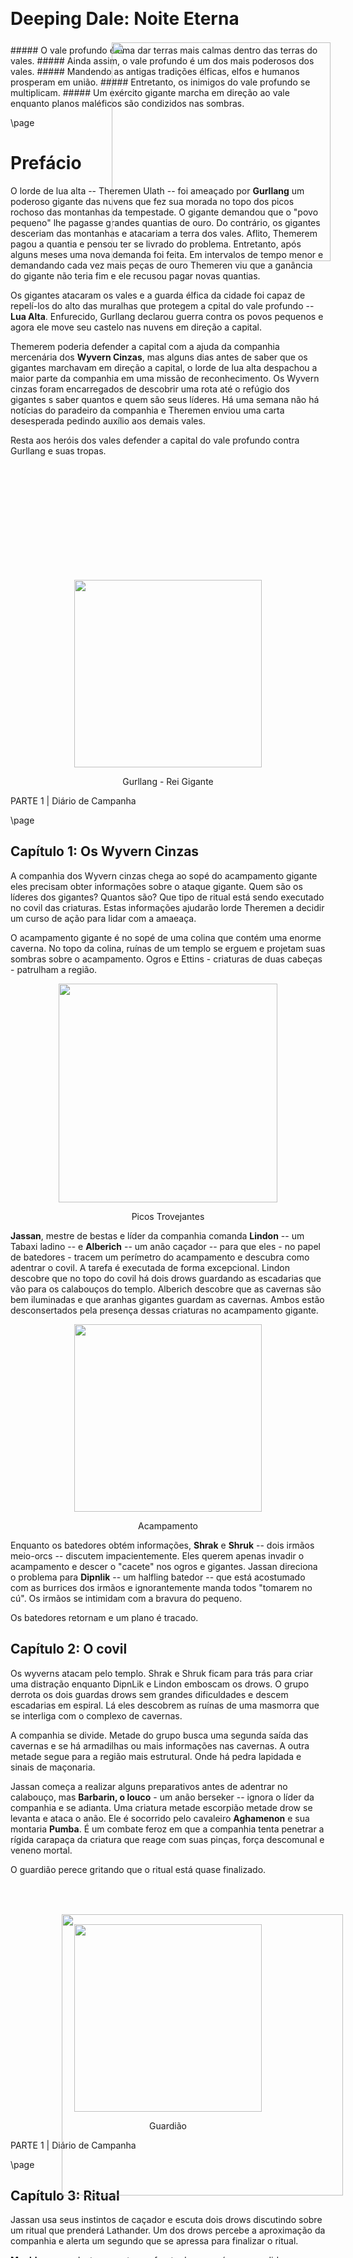 <style>
  .phb#p1{ text-align:center; }
  .phb#p1:after{ display:none; }
</style>

<div style='margin-top:350px;'></div>

# Deeping Dale: Noite Eterna

<div style='margin-top:25px'></div>
<div class='wide'>
##### O vale profundo é uma dar terras mais calmas dentro das terras do vales.
##### Ainda assim, o vale profundo é um dos mais poderosos dos vales.
##### Mandendo as antigas tradições élficas, elfos e humanos prosperam em união.
##### Entretanto, os inimigos do vale profundo se multiplicam. 
##### Um exército gigante marcha em direção ao vale enquanto planos maléficos são condizidos nas sombras.

</div>

<img src='https://i.pinimg.com/564x/d0/57/c2/d057c27d04a83208a847164b19e9f707.jpg' 
  style='position:absolute; top:455px; right:220px; width:350px' />





\page

# Prefácio

O lorde de lua alta -- Theremen Ulath -- foi ameaçado por **Gurllang** um poderoso gigante das nuvens que fez sua morada no topo dos picos rochoso das montanhas da tempestade. O gigante demandou que o "povo pequeno" lhe pagasse grandes quantias de ouro. Do contrário, os gigantes desceriam das montanhas e atacariam a terra dos vales. Aflito, Themerem pagou a quantia e pensou ter se livrado do problema. Entretanto, após alguns meses uma nova demanda foi feita. Em intervalos de tempo menor e demandando cada vez mais peças de ouro Themeren viu que a ganância do gigante não teria fim e ele recusou pagar novas quantias.

Os gigantes atacaram os vales e a guarda élfica da cidade foi capaz de repelí-los do alto das muralhas que protegem a cpital do vale profundo -- **Lua Alta**. Enfurecido, Gurllang declarou guerra contra os povos pequenos e agora ele move seu castelo nas nuvens em direção a capital.


Themerem poderia defender a capital com a ajuda da companhia mercenária dos **Wyvern Cinzas**, mas alguns dias antes de saber que os gigantes marchavam em direção a capital, o lorde de lua alta despachou a maior parte da companhia em uma missão de reconhecimento. Os Wyvern cinzas foram encarregados de descobrir uma rota até o refúgio dos gigantes s saber quantos e quem são seus líderes. Há uma semana não há notícias do paradeiro da companhia e Theremen enviou uma carta desesperada pedindo auxílio aos demais vales. 

Resta aos heróis dos vales defender a capital do vale profundo contra Gurllang e suas tropas.

<img src='https://i.imgur.com/ryNPMIj.png' style='position:absolute;bottom:100px;right:200px;width:450px' />

<br><br><br><br><br><br><br><br><br><br>



<div style="text-align: center">
  <img 
    src='https://i.imgur.com/NQYyvqr.png' 
    style='width:300px' />
    <p>Gurllang - Rei Gigante</p>
</div>

<div class='pageNumber auto'></div>
<div class='footnote'>PARTE 1 | Diário de Campanha</div>



\page

## Capítulo 1: Os Wyvern Cinzas


A companhia dos Wyvern cinzas chega ao sopé do acampamento gigante eles precisam obter informações sobre o ataque gigante. Quem são os líderes dos gigantes? Quantos são? Que tipo de ritual está sendo executado no covil das criaturas. Estas informações ajudarão lorde Theremen a decidir um curso de ação para lidar com a amaeaça. 


O acampamento gigante é no sopé de uma colina que contém uma enorme caverna. No topo da colina, ruínas de um templo se erguem e projetam suas sombras sobre o acampamento. Ogros e Ettins - criaturas de duas cabeças - patrulham a região.


<div style="text-align: center">
  <img 
    src='https://orig00.deviantart.net/66cb/f/2011/257/8/d/mountain_by_lyno3ghe-d49tj5p.jpg' 
    style='width:350px' />
    <p>Picos Trovejantes</p>
</div>

**Jassan**, mestre de bestas e líder da companhia comanda **Lindon** -- um Tabaxi ladino -- e **Alberich** -- um anão caçador -- para que eles - no papel de batedores - tracem um perímetro do acampamento e descubra como adentrar o covil. A tarefa é executada de forma excepcional. Lindon descobre que no topo do covil há dois drows guardando as escadarias que vão para os calabouços do templo. Alberich descobre que as cavernas são bem iluminadas e que aranhas gigantes guardam as cavernas. Ambos estão desconsertados pela presença dessas criaturas no acampamento gigante.



<div style="text-align: center">
  <img 
    src='https://i.pinimg.com/originals/bf/ac/7e/bfac7eb77c5ac4f76f265b678d52caff.jpg' 
    style='width:300px' />
    <p>Acampamento</p>
</div>

Enquanto os batedores obtém informações, **Shrak** e **Shruk** -- dois irmãos meio-orcs -- discutem impacientemente. Eles querem apenas invadir o acampamento e descer o "cacete" nos ogros e gigantes. Jassan direciona o problema para **Dipnlik** -- um halfling batedor -- que está acostumado com as burrices dos irmãos e ignorantemente manda todos "tomarem no cú". Os irmãos se intimidam com a bravura do pequeno.


Os batedores retornam e um plano é tracado.

## Capítulo 2: O covil


Os wyverns atacam pelo templo. Shrak e Shruk ficam para trás para criar uma distração enquanto DipnLik e Lindon emboscam os drows. O grupo derrota os dois guardas drows sem grandes dificuldades e descem escadarias em espiral. Lá eles descobrem as ruínas de uma masmorra que se interliga com o complexo de cavernas.

A companhia se divide. Metade do grupo busca uma segunda saída das cavernas e se há armadilhas ou mais informações nas cavernas. A outra metade segue para a região mais estrutural. Onde há pedra lapidada e sinais de maçonaria.

Jassan começa a realizar alguns preparativos antes de adentrar no calabouço, mas **Barbarin, o louco** - um anão berseker -- ignora o líder da companhia e se adianta. Uma criatura metade escorpião metade drow se levanta e ataca o anão. Ele é socorrido pelo cavaleiro **Aghamenon** e sua montaria **Pumba**. É um combate feroz em que a companhia tenta penetrar a rígida carapaça da criatura que reage com suas pinças, força descomunal e veneno mortal.

O guardião perece gritando que o ritual está quase finalizado.

<br><br><br>

<div style="text-align: center">
  <img 
    src='https://i.pinimg.com/originals/8c/91/64/8c9164ac099b9dcfb35f2e345ce3df9c.jpg' 
    style='width:300px' />
    <p>Guardião</p>
</div>




<div class='pageNumber auto'></div>
<div class='footnote'>PARTE 1 | Diário de Campanha</div>

\page

## Capítulo 3: Ritual


Jassan usa seus instintos de caçador e escuta dois drows discutindo sobre um ritual que prenderá Lathander. Um dos drows percebe a aproximação da companhia e alerta um segundo que se apressa para finalizar o ritual.

**Muchbeer** que desta vez estava a frente do grupo é surpreendido por um arcanista drow e é transformado em um porquinho indefeso. Os demais se adiantam para lutar contra o mago, que protege uma clériga drow conduzindo o ritual. O Arcanista dispara um relâmpago pelo estreito corredor e fere vários dos membros da companhia, mas Barbarin e Jassan derrotam o mago e sem seu protetor, logo a clériga cai.

Antes de morrer, a clériga usa suas últimas energias e finaliza o ritual. Um pilar de energia negra emana do círculo mágico que a clériga usou e um homen humano aparece no local do ritual. Ele está enfraquecido pelo ritual e aparentemente está com amnésia.


<div style="text-align: center">
  <img 
    src='
https://i.pinimg.com/564x/e6/c4/3d/e6c43d6148d511aca2e5fea10250730e.jpg' 
    style='width:300px' />
    <p>Ritual</p>
</div>


Nesse meio tempo, o grupo que explorava as cavernas descobre uma antiga profecia. Por trás de vários escombros, uma câmara contém vários ladrinhos com uma profecia. Vários trechos da profecia estão inilegíveis, mas devido ao treinamento religioso de alguns dos membros da companhia é possível entender alguns trechos dela.

<div style="text-align: center">
  <img 
    src='
https://i.imgur.com/RbXq8S3.png' 
    style='width:150px' />
</div>


<div style="text-align: center">
  <img 
    src='
https://i.pinimg.com/564x/94/40/23/944023c91a58b42589b737bb88647025.jpg' 
    style='width:230px' />
    <p>Ladrilhos</p>
</div>

<div class='descriptive'>
##### A !@#$%^ saga
*Lathander deus do sol criou a !@#$$%bringer embuindo a arma com parte de sua centelha divina* 

*A arma foi guardada pelo seu clero por @#$%ˆ&*

*Porém ela foi perdida depois de #$%ˆ&*

*O santo Tho@#$%^ recuperou a arma e lutou contra ...*

*É dito que a arma pode restaurar !@#$%^ *

*Em tempos de aflição*

*Oh Light#$%^r será você capaz de banir a escuridão?*


</div>


<div class='pageNumber auto'></div>
<div class='footnote'>PARTE 1 | Diário de Campanha</div>

\page

## Capítulo 4: Shadraxil


Quando a companhia se prepara para escoltar o humano e encontrar o destacamento que explorava as cavernas, energia necrótica emana pela caverna como se o próprio plano das sombras se mesclasse ao plano material. Uma voz nefasta ecoa pelos corredores e cavernas enquanto as sombras da caverna criam vida e se aglomeram numa forma reptiliana.

*- Tolos, eu engano gigantes e drows sem qualquer distinção. Eles foram apenas peças em meu jogo e agora vocês estão com meu prêmio. É chegada a hora de Shadraxil !!!*

Dito isto, as sombras se moldam em um dragão. A companhia se prepara para proteger o humano e lutar contra a criatura.


Barbarin entra em frenesi e parte contra o dragão. Aghmenon coloca o humano em sua garupa e comanda Pumba que galopa em direção a saída. Shandraxil emana um jato pressurizado de chamas negras. O jato queima todo o teto da caverna e desce sobre o destacamento que investigava os ladrilhos. O fogo necrótico queima três dos membros da companhia e das cinzas eles ressurgem como mortos-vivos aparicões.

Estudando o campo de batalha e vendo que o dragão era poderoso demais, Jassan coloca um broche da companhia em sua pantera - **Bagheera** - alisa o seu pescoço e comanda a besta *"Fuja. Alerta o povo das terras dos vales sobre a criatura e de que há um homem que apareceu após o ritual. Ele é importante".* Bagheera corre com sua agilidade felina e escapa das garras do dragão enquanto a criatura luta contra Barbarin, Aghamenon, Muchbeer e Balin. 

<br><br><br><br>


<div style="text-align: center">
  <img 
    src='https://i.imgur.com/WMCBMAh.png' 
    style='width:300px' />
    <p>Shandraxil</p>
</div>




O dragão ruge e amedronta quase toda a companhia. DipnLik se esconde numa bifurcação de uma caverna esperando uma saída. Jassan recua para os  calabouços. Barbarin não se intimida e continua lutando. Balin salta no dragão, mas uma caudada o abate. Pumba é derrubdo por uma garrada e Aghamenon cai em seguida. O dragão brinca com a companhia, mas em um último suspiro alguns dos membros conseguem escapar! Muchbeer e Alberich escapam pelas cavernas. Jassan encontra uma pilha de escombros que dá abre passagem para as montanhas e, por fim, DipnLik usa sua destreza e foge pelo caminho que Bagheera usou anteriormente.

Quatro membros da companhia escaparam da criatura. Cinco morreram em meio as chamas ou garras do dragão. Apenas Barbarin continuava a lutar. Shandraxil abre suas asas que brilham em chamas necróticas. O dragão diz que Barbarin lutou ferozmente e que ele será recompensado sendo um dos comandantes das legiões de Shandraxil.

Conseguirão os membros da companhia dos Wyvern cinzas alertar a cidade de Lua Alta e os heróis do vale sobre o ritual, o refém misterioso e a besta reptiliana?


## Capítulo 5: Noite reconfortante


Com o exército gignte marchando e cada vez mais próximo à Lua Alta, lorde Theremen convida os heróis para uma noite de festas e comunhão com a guarda da cidade. Muitos perecerão no combate que está por vir e a noite acalma um pouco os ânimos. Lorde Theremen discute com os heróis como Lua Alta pode recompensá-los. Shrek pede que seu martelo - princesa - seja encantado magicamente. Litus veio para honrar a aliança que Cormyr tem com a terra dos vales. Ellion diz que não deseja nada e cada vez mais ele aparanta ter deixado sua natureza mercenária para trás. Por fim, Hasgard diz que fez um acordo com os magos vermelhos de Thay e que, caso eles ajudem no combate, Lua Alta deve ceder terras para eles para que um conclave seja construído no vale profundo. Theremen receia fechar um acordo com os magos, mas antes que ele chegue a uma decisão os sinos da cidade alertam da proximidade do exército inimigo. 


<div style="text-align: center">
  <img 
    src='https://i.pinimg.com/564x/01/db/e2/01dbe290d31bb92662decdd507f8f2e8.jpg' 
    style='width:300px' />
    <p>Salões do forte negro</p>
</div>


<div class='pageNumber auto'></div>
<div class='footnote'>PARTE 1 | Diário de Campanha</div>

\page



## Capítulo 6: Batalha de Lua Alta


Os sinos da cidade ecoam. Arqueiros se posicionam nas muralhas e começam a atirar saraivadas de flechas nos gigantes que marcham e trazem máquinas de cerco consigo. Os gigantes atiram pedras meladas com pixe e óleo. Gigantes de fogo mestres em piromancia incendeiam as pedras enquanto os projeteis colidem contra as muralhas de madeira da cidade. Cedo ou tarde as muralhas cederão e os gigantes invadirão a cidade.

Litus ordena que um pequeno grupo de elite vá e destrua as catapultas. Para isso, é necessário atrair os gigantes que protegem as máquinas de cerco para longe delas e os heróis do vale se prontificam a engajar as criaturas. O portão oeste de cidade é destruído, Shrek e Hasgard se posicionam a frente de Ellion e Litus, que atiram flechas de seus arcos. Ettins -- gigantes de duas cabeças -- protegem um gigante de fogo que incendeia os projéteis que castigam a cidade. Os heróis lutam contra os Ettins e o gigante de fogo enquanto mais projéteis atingem o campo de batalha. Mesmo os heróis não saem ilesos e vários dos projéteis os atigem ou atigem casas e fortificações próximas tornando o campo de batalha em um mar de caos -- há homens correndo e lutando contra os gigantes, há tropas tentando apagar o fogo ou socorrer feridos e, em meio a toda a confusão, a tropa principal da cidade recua para o castelo enquanto os gigantes invadem a cidade.


Quando praticamente todos os Ettins e gigantes de fogo são derrotados, Shrek e Litus percebem porque as tropas recuam. Há dois titãs de cerco obliterando as defesas de lua alta. Titãs de cerco são três vezes maiores que qualquer gigante já visto, eles usam pinheiros ou sequóias como clavas e seus golpes destroem casas e fortificações. Há dois titãs de cerco, chamados de Joe e Moe e os heróis sabem que o plano dos gigantes é atacar diretamente o castelo negro, matar o lorde Theremen e abaixar a moral das tropas de lua alta.

Shrek grita que é capaz de dar cabo dos Ettins restantes e comanda Ellion, Litus e Hasgar a parar a investida dos titãs.

Litus atira suas flechas em um dos titãs e Ellion se aproxima para combater as criaturas no corpo-a-corpo. As pisadas dos titãs fazem o chão tremer e Hasgard não consegue se aproximar dos titãs porque ele perde parte de seu balanço e cai. Um dos gigantes que já sofreu vários ataques investe contra o portão do castelo e salta com o seu corpo contra os portões do castelo -- que são destruídos. Enquanto o titã se recobra da investida, Ellion aproveita a oportunidade e sobe no braço do gigante desferindo vários ataques enquanto suas espadas cortam as veias do gigante que grita de dor e perece devido aos golpes.

O segundo titã, que deveria investir contra o castelo agora que o caminho está livre, se enfurece com a morte de seu irmão e ataca Ellion com toda a sua fúria. Ellion não resiste aos ataques e está a beira da morte, mas Shrek vem em seu socorro. Com o seu elmo mágico, Shrek aumenta de tamanho e usa uma das pedras flamejantes contr o titã chutando a pedra contra a criatura. A pedra acerta em cheio o joelho do gigante, quebrando sua perna e fazendo a criatura cair morta no campo de batalha. Sem os titãs de cerco derrotados, a moral dos gigantes está abalada, mas um último titã começa a marchar com um grande contingente de gigantes da colina contra a cidade.

<div style="text-align: center">
  <img 
    src='http://www.worldofcharun.com/images/thumb/9/91/MountainGiants.jpg/235px-MountainGiants.jpg' 
    style='width:300px' />
    <p>Joe e Moe - titãs de cerco</p>
</div>






Shrek se posiciona contra eles e é derubado com uma saraivada de pedras. A situação é crítica. Ellion é curado por Hasgard,mas ainda ssim ele está bastante ferido. Shrek está a beira da morte. Apeasr de pouco ferido, Litus não é páreo contra todo o exército gigante. Tudo parece estar perdido. Neste momento, um portal mágico é aberto e uma guarda de guerreiros e magos vermelhos de Thay aparece. Garren Garreth, o líder do conclave do vale da cicatriz vem em auxílio de Lua Alta. Os magos vermelhos fazem chover bolas de fogo e meteoritos pelo campo de batalha. Com o último titã e contigente de gigantes derrotados, os demais gigantes fogem. Os sinos da cidade ecoam com o som de vitória.

<br>



<br><br>

<div style="text-align: center">
  <img 
    src='https://i.imgur.com/u4g5kGY.png' 
    style='width:350px' />
    <p>Lua alta foi salva pelos heróis do Vale! </p>
</div>


<div class='pageNumber auto'></div>
<div class='footnote'>PARTE 1 | Diário de Campanha</div>

\page


## Capítulo 7: Bagheera

Litus e Ellion separadamente saem para emboscar a floresta. Litus primeiro investiga os corpos dos gigantes derrotados e encontra um pequeno poema em um dos titãs. 


<div class='descriptive'>

*O Shadraxil, a grande serpente negra! Amaldiçoados sejam os povos dos vales! Amaldiçoados seja Lathander por impedir que sua sombra cubra as terras livres! Amaldiçoado seja Keegan!*

</div>

Em seguida ele segue para a floresta que cerca a cidade de Lua Alta. Ele se esgueira por gigantes errantes que ainda estão nas proximidades da cidade e escuta uma criatura ofegante. Litus se esquiva de um grande felino que passa por ele como um raio negro. Por suas habilidades de caçador, ele é capaz de entender a criatura e escuta ela dizer: *água, ajuda, preciso chegar à Lua Alta a companhia precisa de ajuda!*


Litus acalma a criatura e se comunica com ela. O felino é Bagheera, companheiro animal de Jassan, líder dos Wyverns cinzas. Bagheera alerta Litus sobre Shadraxil e que a companhia pereceu lutando contra a criatura. Bagheera também fala como o dragão prendeu um homem e sobre uma arma capaz de restaurar a energia de Lathander. Sua fala é confusa e há pânico nas palavras da pantera. Sem entender plenamente a mensagem do felino, Litus a escolta de volta para a cidade -- com Ellion se juntado a eles no caminho.

## Capítulo 8: Shadraxil e a queda de Lathander

De volta a Lua Alta, um druida é capaz de se comunicar com o felino com mais clareza. Bagheera explica sobre Shadraxil o dragão de sombras. A serpente comanda drows e gigantes e ela foi capaz de realizar um ritual mágico que prendeu o deus do sol em um corpo mortal. Apesar do destino incerto da companhia dos Wyverns cinzas, Baghera foi capaz de escapar e alertar a cidade do vale. 

Os povos do vale também percebem que o sol não nasceu e há um estranho eclipse impedindo que a luz banhe as terras dos vales. Hasgard, sendo um clérigo com Lathander também percebe que sua conexão com o deus está mais fraca e ele não é capaz de recupera todas as suas magias como ele deveria. 


<div style="text-align: center">
  <img 
    src='https://cdn.vox-cdn.com/thumbor/R40VaFxphXDROQa2HBRLzrw-JcE=/0x0:3888x2592/1200x800/filters:focal(1633x985:2255x1607)/cdn.vox-cdn.com/uploads/chorus_image/image/56124757/shutterstock_692497600.0.jpg' 
    style='width:320px' />
    <p>Eclipse mágico</p>
</div>

Magos, clérigos e sábios se reunem no conselho de guerra de Lua Alta e discutem sobre o relato de Bagheera e os últimos eventos.


Após quatro dias de pesquisa. As informações que são passadas aos heróis dos vales são as seguintes. 

* Shadraxil é um dragão de sombras que comanda os drows e gigantes que atacam as terras dos vales. Não se sabe o que ele deseja ou quais são seus planos.
* Há um eclipse mágico impedindo uma conexão clara com Lathander. Um vento negro vindo dos picos dos trovões castiga a terra dos vales.
* Uma arma mágica -- Lightbringer - foi construída por Lathander há muito tempo atrás e reza que ela contém parte da centelha divina do deus do sol.
* A arma foi desmontada e guardada por diferentes facções.
	* A maça está na tumba de Thoradin, seu último portador
    * O cabo está num mausoléu construído sob um templo de Lathander no vale da batalha
    * Não se sabe do paradeiro do símbolo sagrado que faz parte da arma
* Keegan foi um matador de dragões gue lutou contra Shadraxil eras atrás
	* Keegan usou uma armadilha mágica para prender o dragão em outro plano
    * Ele construiu uma fortaleza para proteger a armadilha mágica nos picos dos trovões
    * Mesmo preso, a influencia do dragão era forte demais e ela enlouqueceu Keegan.
    * Não há mais notícias sobre Keegan ou o paradeiro da fortaleza e alguns acreditam que isto é apenas uma lenda.
    
Com estas informações, os heróis decidem restaurar a arma mágica que pode ser de extrema importância no combate contra o dragão. Eles partem para a tumba de Thoradin.


## Capítulo 9: Em busca dos pedaços da Lightbringer

Os heróis solicitam aos sábios e ao conselho de guerra de lua alta que continue buscando informações sobre Shadraxil e como recobrar as energias de Lathander. Eles chegam a tumba de Thoradin após dias de viagem. Por ser um anão, Hasgard sabe que as tumbas de clãs mais importantes estão nos léveis mais baixos da mina.

<div style="text-align: center">
  <img 
    src='https://cdnb.artstation.com/p/assets/images/images/000/078/423/large/Mine.jpg?1401088671' 
    style='width:400px' />
    <p>Mina anã</p>
</div>


<div class='pageNumber auto'></div>
<div class='footnote'>PARTE 1 | Diário de Campanha</div>


\page

Enquanto Hasgard explana a estrutura da mina aos demais Ellion percebe passos frescos de gigantes e alerta aos demais. O grupo acelera sua marcha em direção a tumba de Thoradin.


Nos níveis inferiores da mina, o grupo encontra um batalhão de gigantes arrombando a entrada da tumba que supostamente é de Thoradin. Eles emboscam os gigantes e entram em combate com as criaturas. Os gigantes de fogo são páreos contra os esforços dos heróis e o seu líder grita comandos enquanto outros gigantes brandem seus martelos de fogo contra os heróis. É um combate extremamente difícil e Hasgard engaja contra dois gigantes piromaníacos equanto Litus protege a retaguarda com saraivadas de flechas. Ellion usa sua espada mágica e com um estrondo empurra os gigantes das passarelas que conectam ilhotas de terra por um rio de lava. Com o caminho livre, Shrek parte para a tumba para impedir que os gigantes que adentraram nela destruam o artefato.

Shrek rende o gigante que havia entrado na tumba e o restante do grupo derrota os demais gigantes. Será que o artefato de Lathander está realmente na tumba? Será esta a tumba verdadeira. Quais informações o gigante que se rendeu pode revelar sobre os planos de Shadraxil? Estas serão cenas dos próximos capítulos.

<div style="text-align: center">
  <img 
    src='https://vignette.wikia.nocookie.net/forgottenrealms/images/6/63/Fire_giants.jpg/revision/latest?cb=20110621041257' 
    style='width:380px' />
    <p>Gigantes de fogo</p>
</div>

## Capítulo 10: Arcanjo

Hasgard e Osborn investigam a tumba. Eles percebem uma série de runas anãs que quando ativadas incendiam a câmara e trazem a tona um anjo guardião. O anjo questiona os aventureiros acerca de suas intenções e Ellion prova seu valor ao anjo.

<div style="text-align: center">
  <img 
    src='https://i.imgur.com/x7tl121.png' 
    style='width:380px' />
    <p>Guardião</p>
</div>

O anjo se despede do grupo e onde antes ele estava, há um dos pedaços da maça - a Lightbringer. Os heróis do vale decidem guardar o pedaço consigo e planejam seus próximos passos.

## Capítulo 11: Caos em Hap

O segundo fragmento da arma está em um templo de Lathander no Vale da Batalha. Os heróis do vale começam a marchar em direção ao vale. Será uma caminhada longa, de vários dias e o tempo é o maior inimigo deles.

Hasgard contacta magicamente lorde Theremen e explica do sucesso do grupo. Theremen fica feliz com as boas notícias, mas explica que os gigantes estão movendo sua fortaleza - o castelo nas nuvens - em direção ao vale da batalha. Com essa notícia, o grupo decide usar um dos itens mágicos que eles adquiriram na tumba dos anões - um elmo de teletransporte.

<div style="text-align: center">
  <img 
    src='http://getdrawings.com/image/medieval-village-drawing-58.jpg' 
    style='width:380px' />
    <p>Vila de Hap</p>
</div>



<div class='pageNumber auto'></div>
<div class='footnote'>PARTE 1 | Diário de Campanha</div>


\page



Por sorte do destino, o item mágico funciona perfeitamente e os heróis são teleportados para o centro da vila de Hap, onde o templo de Lathander se encontra. A pacata cidade de Hap fica impressionada com a chegada do grupo via meios mágicos e antes que possam pensar como reagir Shrek grita: "Gigantes! Gigantes estão vindo atacar a vila de Hap! Vamos se armem amigos!". Do contrário ao esperado por Shrek, a vila entra em puro Caos. Mães correm para salvar suas crianças. Aldeões juntas seus poucos bens e correm para o templo - a construção mais fortificada da cidade. Várias horas se passam até que a situação se acalma e os clérigos do templo conseguem conversar com os heróis. Eles explicam que se há algo na vila, este artefato deve estar nas antigas catacumbas e complexo de túneis selados há eras. O líder do clero aponta a passagem para as catacumbas e assegura que rezará pela segurança dos heróis.


## Capítulo 12: As catacumbas de Dracrandos

O grupo adentra as catacumbas. A princípio, as construções seguiam a arquitetura do templo, mas logo elas se misturaram com o complexo de túneis construídos pelo mago que antes dominava a região. Não bastasse o complexo de túneis, as catacumbas se misturam com o esgoto da vila e os túneis são úmidos e estreitos.

Um grupo de homens répteis tenta emboscar os heróis, mas sem sucesso. Uma batalha rápida e claramente a favor dos heróis se sucede e os homens répteis são derrotados. Os heróis seguem pelos esgotos e chegam na entrada do que parece ser um antigo mausoleu. Será que o segundo fragmento da Lightbringer está nestas ruínas?

<div style="text-align: center">
  <img 
    src='https://i.neoseeker.com/ca/guild_wars_2_conceptart_RoUeu.jpg' 
    style='width:380px' />
    <p>Catacumbas</p>
</div>

## Capítulo 13: As garras e presas de um Wyvern ferido

Enquanto os heróis seguem em busca dos fragmentos da Lightbringer para tentar resgatar o poder divino de Lathander - que está preso em um corpo mortal devido às maquinações de Shadraxil - a companhia dos Wyverns cinzas tenta se recompor após o ataque da criatura. 

Os sobreviventes se reunem no sopé dos picos trovejantes e fazem um silencioso retorno para a cidade de Lua Alta. As habilidades de rastreio de Dipnlik e a devoção de Solano fazem com que o grupo consiga despistar escoltas gigantes e chegar a Lua Alta em segurança. Na cidade, eles atualizam lorde Theremen dos acontecimentos e por sua vez, Theremen atualiza a companhia sobre a busca pela Lightbringer. Em especial, Theremen divide com a comapnhia uma de suas maiores preocupações:

"A fortaleza das nuvens está indo em direção ao vale da batalha e sem meios mágicos, os heróis não terão como derrubar a fortaleza. Até onde sabemos, não temos como atacá-los e por mais que derrotemos a mior parte do contigente deles, eles poderão se refugiar na fortaleza e chover uma tempestade de relâmpagos e pedras sobre as cidades do vale. Felizmente, o **Vale Alto** é um forte aliado. Eles estão reclusos nas montanhas e guardam a passagem entra a terra dos vales e o reino de Cormyr com o seu contigente de mercenários montados em pegasus e grifos. É hora de pedirmos socorro. Vão ao castelo alto e requisitem reforços. Solicitem que um contigente de pegasus ou grifos seja enviado ao vale da batalha, assim poderemos contra-atacar os gigantes e atacar o seu castelo.".

Com a nova missão em mãos, Jassan deixa DipnLik encarregado de ir ao vale alto e ele diz que contactará os demais membros sobreviventes da companhia nesse meio tempo. Além disso, ele ficará em lua alta para recrutar novos membros e tentar coordenar os esforços contra Shadraxil. Para reforçar o contingente de aventureiros enviados na missão, uma antiga aliada dos heróis dos vales se junta à companhia ninguem mais ninguem menos que a druida das campinas **Elix**. DipnLik, Shar, Shruk, Solano e Elix parte para o vale alto.

Enquanto isto, a bruxa advinha - Elyn Hawe - continua sua busca pelo terceiro pedaço da Lightbringer. Com sorte, as terras dos vales conseguirão contra-atacar o dragão e suas tropas.

<br><br><br>

<div style="text-align: center">
  <img 
    src='https://i.pinimg.com/564x/1f/bb/64/1fbb64042f440e5d6edd9224b004ef5b.jpg' 
    style='width:225px' />
    <p>Elyn Hawe</p>
</div>


<div class='pageNumber auto'></div>
<div class='footnote'>PARTE 1 | Diário de Campanha</div>


\page


## Capítulo 14: Sombra nos céus

<div style="text-align: center">
  <img 
    src='https://vignette2.wikia.nocookie.net/rsroleplay/images/5/52/Rocky_mountain.jpg/revision/latest?cb=20130607195208' 
    style='width:355px' />
    <p>Passagem para o Vale Alto</p>
</div>

A companhia dos Wyverns cinzas segue a cavalo para a cidade do Castelo Alto - capital do vale Alto. Eles forçam os seus cavalos a seguirem num ritmo acelerado. O cúe segue negro e sem luz. O eclipse continua bloqueando o sol que brilha cada vez mais fraco. Os cavalos seguem em marcha pesada e os cavaleiros sentem a respiração dos animais - ofegante e amedrontada ao mesmo tempo.

DipnLik é o primeiro a perceber o motivo. Emergindo do céu negro Shadraxil voa em direção ao vale Alto. A companhia tenta apressar ainda mais o passo, mas o dragão percebe os aventureiros e começa a mudar de tragetória para interceptá-los. DipnLik conjura uma magia que envolve ele e seus aliados em uma névoa obscurecente e Solano encontra um túnel que pode abrigá-los e protegê-los da criatura. Eles tentam se esconder no túnel.

Os cascos dos cavalos castigam o chão e eles relincham de medo quando o chão vibra com o pouso do dragão. Shadraxil grita: não sejam medrosos, vamos jogar um pequeno jogo aventureiros. Percebam, eu não quero destruir todos os vales. Eu quero conquistá-los. Se vocês derrubarem meus serviçais, eu pouparei o vale Alto. Com um sorriso malicioso o dragão sopra trevas no túnel errando propositalmente a companhia. Das trevas, sombras e espectros emergem e a companhia não vê outra saída se não lutar contra as criaturas.

<div style="text-align: center">
  <img 
    src='https://scontent-lht6-1.cdninstagram.com/vp/cf0986a591b4c31e87592c47315ba1fc/5B6354F6/t51.2885-15/e35/29416847_2058521214416984_2123325629486071808_n.jpg?se=7&ig_cache_key=MTc1MTI2NjIxMDM4Mjg4NDE2NA%3D%3D.2' 
    style='width:290px' />
    <p>Shadraxil barganha com a companhia dos Wyverns cinzas</p>
</div>

## Capítulo 15: Barbarin, o corrompido

A primeira leva de espectros é derrotada e a companhia procura uma rota de fuga. DipnLik vê uma caverna que pode ser um bom refúgio, mas ao examiná-la com amis atenção, ele vê mais espectros nas sombras da caverna. Ainda pior, uma figura bastante familiar começa a sair da caverna em direção ao grupo - Barbarin! Barbarin foi o último membro da companhia a ficar de pé contra o dragão e, reconhecendo o seu valor, Shadraxil o corrompeu e o transformou em um de seus generais.


<div style="text-align: center">
  <img 
    src='https://i.pinimg.com/736x/3d/d5/0b/3dd50b42ccc5aadafc2be9f2bc32cd6a--fantasy-rpg-warhammer-fantasy.jpg' 
    style='width:355px' />
    <p>Barbarin</p>
</div>

Solano vê um caminho íngrime pelo sopé da montanha que pode ser uma rota de fuga. Ele guia o restante da companhia pelo estreito desfiladeiro enquanto Barbarin segue no encalço do grupo. Por estarem em um terreno mais alto, a companhia consegue desferir várias flechas e também lançar pedras no bárbaro. Entretanto, a magia de Shadraxil o tornou mais forte e resistente. Ele salta e encurrala o grupo. Um combate contra os seus antigos amigos é inevitável.


## Capítulo 15: Barbarin, o renascido

Solano toma a frente do grupo e se interpõe entre Barbarin e DipnLik e Helix. Barbarin o ataca sem piedade. Mesmo o clérigo da guerra não é capaz de segurar a força inumana do bárbaro. Enquanto isto, DipnLik atira flechas de seu arco mágigo e Elix usa magias para melhorar a pontaria do halfling.

Solano cai após resistir por algum tempo aos golpes do bárbaro. Ele engaja em corpo a corpo com a druida e o halfling arqueiro. Elix usa sua magias para curar Solano.


<div class='pageNumber auto'></div>
<div class='footnote'>PARTE 1 | Diário de Campanha</div>


\page


No corpo a corpo, DipnLik tem dificuldades de mirar seu arco e Elix é frágil. Ele conjura uma espada de chamas para tentar atacá-lo, mas seus golpes não são certeiros e as habilidades marciais do bárbaro são superiores às da druida. Golpes certeiros de Barbarin derrubam DipnLik e Elix e agora resta Solano. Solano conjura chamas sagradas que acertam em cheio o bárbaro. O clérigo usa o poder divino de sua divindade - Torm - e tenta purificar o seu amigo corrompido. As chamas se intensificam e onde havia um ser de sombras e trevas, há agora um bárbaro bastante ferido. Barbarin pede desculpas por seus atos e a companhia dos Wyverns ficam mais do que gratos pelo "renascimento" de seu amigo.

## Capítulo 16: O fim do Vale Alto

A companhia finalmente chega ao castelo alto. Ao invés de encontrar uma cidade reclusa e protegida, eles veem chamas e destruição. Shadraxil estava apenas brincando com os sentimentos dos heróis e queimou toda a cidade com suas chamas negras.


<div style="text-align: center">
  <img 
    src='https://awoiaf.westeros.org/images/9/91/Fall_of_harrenhal_by_reneaigner.jpg' 
    style='width:355px' />
    <p>Shadraxil ataca a cidade de Castelo Alto</p>
</div>


Felizmente, a companhia consegue achar alguns grifos que foram capazes de fugir do ataque do dragão. Elix e DipnLik usam seus conhecimentos da natureza e acalmam as criaturas assim como curam os seus ferimentos. Com um pequeno rebanho de grifos como montaria, a companhia dos Wyverns cinzas voa para Lua Alta e se prepara para contra-atacar os exércitos de Shadraxil!

<div style="text-align: center">
  <img 
    src='https://i.imgur.com/WcKqAc0.png' 
    style='width:300px' />
    <p>Grifos</p>
</div>

\page


# Regiões e NPCs


## Lua Alta

___
* **Theremen Ulath** - Meio-elfo lorde de Lua Alta
* 


##  Vale da Cicatriz

___
* Garren Garreth - Líder do conclave Thay

<br><br><br><br><br><br><br><br><br><br>
<br><br><br><br><br><br><br><br><br><br>
<br><br><br><br><br><br><br><br><br><br>
<br><br><br><br><br><br><br><br><br><br>

<div style="text-align: center">
  <img 
    src='https://cdna.artstation.com/p/assets/images/images/001/674/764/large/gerry-arthur-skyholdcullen-final01small.jpg?1450629319' 
    style='width:250px' />
    <p>Theremen Ulath</p>
</div>

<br>

<div style="text-align: center">
  <img 
    src='https://i.pinimg.com/564x/72/b6/c7/72b6c7b6fed5bf239b6caf4acef2270d.jpg' 
    style='width:250px' />
    <p>Garren Garreth - Líder do Enclave Thay</p>
</div>

<br>

<div class='pageNumber auto'></div>
<div class='footnote'>PARTE 2 | Regiões e NPCs</div>

\page


## Companhia dos Wyvern Cinzas

A companhia dos Wyverns cinzas opera por toda a região dos vales. A maioria de seus membros são combatentes experientes, mas alguns poucos druidas, bardos e feiticeiros se afiliam a companhia e preenche as lacunas mágicas/arcanas do grupo mercenário.

### Membros conhecidos
___
* **Khemed Jassan** - Humano ranger mestre das bestas 
* *   Bagheera - pantera negra
* **Shrak** - Meio-orc bárbaro frenezy berseker
* **Shruk** - Meio-orc guerreiro campeão
* **Alberich Ironfist** - Anão ranger caçador
* **Solono Muchbeer** - Humano clérigo da guerra
* **DipnLik** - Halfling ranger caçador
* **Barbarin - o louco** - Anão bárbaro frenezy berseker
* *   Barbarin o negro - Sombra maior



### Mortos em Combate 💀

* **Balim Ironfist** - Anão paladino de Moradin  
* **Errich Leagallow** - Halfling druída do gelo  
* **Zenthiel Cleef** - Humano paladino  
* **Aghamenon Stonerage** - Anão guerreiro cavaleiro  
* *   Pumba - javali gigante 
* **Lindon Le Petit Gato** - Tabaxi ladino  


<br><br><br><br><br><br><br><br><br><br>
<br><br><br><br><br><br><br><br><br><br>
<br><br><br><br><br><br><br><br><br><br>


<div class='wide'>
##### Wyvern Cinzas
| Jassan | Muchbeer | Zenthiel | Aghamenon | Alberich  |
|:---------:|:---------:|:---------:|:---------:|:---------:|
| <img src='https://i.imgur.com/Lot8uyZ.png' style='width:125px' /> | <img  src='https://i.imgur.com/8PVxdA6.png' style='width:125px' /> | <img  src='https://i.imgur.com/ISncU41.png' style='width:125px' /> | <img src='https://imgur.com/xi45DU6.png' style='width:125px' /> | <img src='https://imgur.com/tdEHj9D.png' style='width:125px' /> |
| Balim | Barbarin | Leagallow | DipnLik | Shrak |
| <img src='https://imgur.com/m4rY73T.png' style='width:125px' /> | <img  src='https://imgur.com/M1z8tun.png' style='width:125px' /> | <img  src='https://imgur.com/D2I423c.png' style='width:125px' /> | <img src='https://imgur.com/Taz1VhZ.png' style='width:125px' /> | <img src='https://imgur.com/12vOVV3.png' style='width:125px' /> |
| Shruk | Lindon |  |  |  |
| <img src='https://imgur.com/AcfX7MJ.png' style='width:125px' /> | <img  src='https://i.imgur.com/axwrgCU.png.png' style='width:125px' /> |  |  |  |  |
</div>
